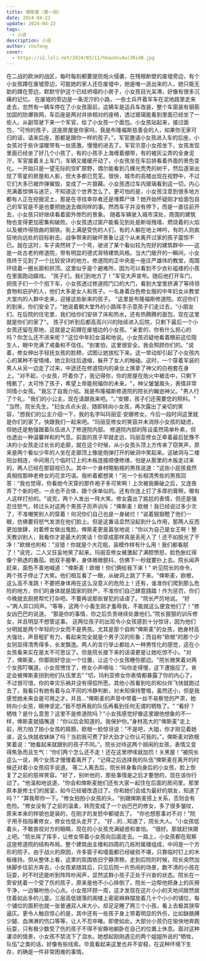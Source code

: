 ```yaml
---
title: 俾斯麦（第一段）
date: 2024-04-22
update: 2024-04-22
tags:
  - 小说
description: 小说
author: chufeng
cover:
  - https://s2.loli.net/2024/03/11/h6axXnvAwl5Ri4B.jpg
---
```

在二战的欧洲的战区，每时每刻都要提防炮火侵袭，在残根断壁的废墟旁边，有个小女孩蹲在废墟旁边，可能她的家人还在废墟中，她是唯一逃出来的人，她只能无助的蹲在旁边，默默守护这个已经坍塌的小房子，小女孩目光呆滞，好像有很多沉痛的记忆。
在废墟的旁边是一条泥泞的小路，一些士兵开着军车在泥地路里走来走去，忽然有一辆车停在了小女孩面前，这辆车是运兵车改装，整个车窗装有钢筋加固的防爆铁网，车后座是两对并排相对的座椅，透过玻璃能看到里面已经坐了一些人。从副驾驶下来一个军官，给了小女孩一个面包。小女孩站起来，接过面包，“可怜的孩子，这座房屋是你家吗，我是布隆福斯慈善会的人，如果你无家可归的话，请来后座，那都是跟你一样的孩子。”，军官邀请小女孩进入车的后座，小女孩对于些许温暖带有一丝感激。慢慢的进去了。军官示意小女孩坐下，女孩发现里面已经坐了好几个小孩了，有的小孩手上海缠着绷带，有的被灰尘弄的全身泥泞，军官接着关上车门，车辆又缓缓开动了。小女孩坐在车后排看着外面的景色变化。一开始只是一望无际的空旷原野，偶尔能看到几棵光秃秃的树干，然后逐渐出现了零星的房屋和人影，但大多都已荒芜。很快，城市的高楼出现在视野中，不过它们大多已被炸弹摧毁，变成了一片狼藉。小女孩透过车内玻璃看到这一切，内心充满着惊惧与迷茫，不知道这个世界怎么了。更可怕的是，小女孩注意到很多地方都有人正在挖掘泥土，那是在寻找幸存者还是埋葬尸体？她开始怀疑刚才给面包自己的军官是不是也要把她送去做同样的事。然而车子并没有停下，而是一直往前开去，小女孩只好继续看着窗外惨烈的景象。
随着车辆驶入城市深处，周围的建筑物也变得更加密集和破败。小女孩透过窗户能看见到处是断垣残墙、燃烧着的火焰以及被炸得扭曲的钢铁。街上满是受伤的人们，有的人躺在地上呻吟，有的人则疯狂地向远处的目标射击。战争带来的破坏景象让这个从未离开过家的孩子震惊不已。就在这时，车子突然转了一个弯，驶进了某个看似较为完好的建筑群中——这是一处古老的修道院，带有明显的德式哥特建筑风格。当大门敞开的一瞬间，小女孩终于见到了一个比较安详的地方。修道院的正中央是一座庄严雄伟的教堂，周围环绕着一圈长廊和拱顶。这里似乎是个避难所，因为可以看到不少衣衫褴褛的小孩在里面跑动嬉戏。
"孩子们，我们到地方了！"军官大声宣布。随后他打开车门，把孩子们一个个抱下车，小女孩透过修道院门口的大门，看到大堂里挤满了等待领食物和庇护的人，他们大多是女人和孩子。一名身着白色修女服的中年妇女从教堂大堂内的人群中走来，迎接这些新来的孩子。
"这里是布隆福斯修道院。欢迎你们的到来，你们安全了。"她说着朝大堂外的小路挥手示意孩子们走过去，“小朋友们，在后院的住宅里，我们给你们安排了床和热水，还有热腾腾的面包，现在这里就是你们的家了”。
孩子们听到后都高高兴兴的陆续进入后院，只剩下最后一个小女孩还留在原地，这就是之前蹲在废墟边的小女孩。"亲爱的，你有什么担心的吗？你怎么还不进来呢？"这位中年妇女温和地说。小女孩迟疑地看着眼前这位陌生人，眼中充满了戒备和不信任。"别害怕，这里很安全。我会照顾你们的。"说着，修女伸出手轻抚女孩的脸颊，试图让她放松下来。这一举动却引起了小女孩内心的某种不安情绪，她立刻往后退缩，躲开了女人的触碰。这时，一个穿着军装的男人从另一边走了过来，中途还在修道院内的桌台上换拿了神父的白袍套在身上。"对不起，小女孩，吓着你了，我记得你，你的房屋在炮火中被击中，只剩下残骸了，太可怜了孩子，希望上帝能祝福你的未来。"，神父皱皱眉头，表情非常同情小女孩。"我忘了自我介绍。我是布隆福斯修道院的院长约翰逊神父。"男人行了个礼，"我们的小公主，现在请跟我来吧。“。”安娜，孩子们还需要您的照料。"
"当然，院长先生。"妇女点点头说，随即转向小女孩，再次露出了亲切的笑容，"想我们的公主介绍一下，我的名字叫玛丽亚·安娜修女。今后一段时间这里就是你们的家了。快跟我们一起来吧。"玛丽亚修女的笑容并未消除小女孩的疑虑，但她还是勉强跟着队伍进入了修道院内部。
修道院内部的陈设虽然简单朴素，但也透出一种温馨祥和的气息。前面的孩子早就走远，玛丽亚修女正牵着最后犹豫不决的小女孩走过长长的走廊，就在这个时候，从小女孩头顶上方传来了窃笑声，原来是两个看似少年的人坐在走廊顶上像是炮弹打开的破洞中笑起来。这破洞与二楼阳台相连，中间用几个临时订上的木板连接顺便修缮，怕是从那里的木板走过来的，两人已经在那窥视已久。其中一个身材略魁梧的男孩说道："这些小屁孩竟然真相信那种老修女的花言巧语。我听着都想笑！"另一个长相清秀些的男孩回答："我也觉得，你看她今天穿的那件袍子多可笑啊！上次被我撕破之后，又连夜弄了个新的吧，一点也不合体，跟个床单似的。还有你连上打了多厚的膏啊，哪有人这样打扮的。"说完，两个人发出一阵大笑。修女露出了尴尬的表情，但还是强忍住怒气，转过头对这两个男孩子厉声训斥："俾斯麦！欧根！我已经说过多少次了，不准嘲笑别人的穿着！何况你们自己也是一身破烂！"说着狠狠瞪了他们一眼，仿佛要将怒气发泄在他们脸上。但是这番话显然没起到什么作用，那两人反而更加放肆，对着修女做出鬼脸。俾斯麦更是嚣张地说："你以为自己是女王啊！整天教训别人，我看你才是最大的笑话！你穿成那样真是丢死人了！还不如脱光了干净！"欧根也附和："没错！你就是个大花瓶，装模作样有什么用！我们都看腻了！"说完，二人又狂妄地笑了起来。玛丽亚修女被激起了满腔愤怒，脸色胀红得像个熟透的番茄。她双手握拳，身体微微颤抖，仿佛下一秒就要扑上去。院长闻声赶来，面色不善地喊道："俾斯麦！欧根！你们俩给我下来！"
听见院长的命令，两个孩子停止了大笑。他们相互看了一眼，从破洞上跳了下来。"俾斯麦，欧根，这么高不准跳！不要把身体用在这么没意义的危险上！还有，谁准你们爬到那么危险的地方，你们的身体就是国家的财产，不准你们自己肆意践踏！作为惩罚，你们今晚就去厨房帮忙打杂吧。不要再说那些冒犯的话语了。"院长严厉地说。
“好~”两人异口同声。“等等，这两个小畜生刚才羞辱我，不能就这么便宜他们了！”修女凶巴巴的说道。
“那是你的事情，你之后负责继续处置他们。”院长狠狠的训斥修女，并且明显不想管这事。
这两位孩子的出现令小女孩感到十分惊讶，因为他们分明就是两个年轻的少女而不是男孩。尤其是那个自称"俾斯麦"的女孩，她身材高大强壮，声音粗犷有力，看起来完全就是个男子汉的形象；而自称"欧根"的那个少女则显得清秀得多，长发飘逸。两人的言行举止都给人一种男性化的感觉，这在小女孩看来实在是太不可思议了。但是院长接下来的话语更是让她吃惊不小。"对了，俾斯麦，你那刚好空出一个位置，让这个小女孩睡你那边。"院长微笑着对两个女孩叮嘱道。小女孩愣住了，修女小声嘀咕：“叫你走得慢，这下遭报应了。肯定会被俾斯麦拐到他们队伍里去”
"切，玛利亚修女你表情都暴露了你的内心了，不过很可惜，你的幸灾乐祸并没有得偿所愿。其他小孩看到吃的和伙伴飞快就跑过去了，我看只有她有着与众不同的冷静判断，对未知保持警惕，虽然还小，但是我感觉她未来会是可用之才。并且...“俾斯麦的声音中带着一丝不易察觉的严肃，她转向小女孩，眼神坚定。”我不想再我的队伍再看到任何无谓的牺牲了。"
“看好？牺牲？是什么意思？这里不是修道院吗？”小女孩感觉好像这里跟他想象的不一样，俾斯麦就插嘴道：“你以后会知道的。我保护你。”身材高大的"俾斯麦"走上前，用力拍了拍小女孩的肩膀。欧根一脸惊讶说：“不是吧，大姐，你才刚见着她诶，这么快就收妹妹了吗？当初我可费了好大劲才让你认可我的。”，俾斯麦对欧根笑着说：“她看起来就跟别的孩子不同。”。院长对待这两个胡闹的女孩，表情又变得焦急而且生气：“你们两个怎么还不走！还在这里啰嗦就加罚！关黑屋！”被院长这么一说，两个女孩才慢慢着离开了，“记得之后选择我的队伍”俾斯麦在离开的时候还对着小女孩招手说道。
等二人离去后，院长转身看向身后的小女孩，脸上恢复了之前的慈祥笑容。"好了，别听他的，那些事情是之后才要想的，现在该你行动了。"他温和地说道，"你会和俾斯麦她们还有大家一起住在后面的房间里。那里原本是修士们的居室，如今已经被改造过了。你和她们会成为最好的朋友，知道了吗？"
"算我帮你一下。"修女拍拍小女孩的头。"别跟俾斯麦搭上关系，否则会有危险。"修女没有了之前的温柔，转而变成了一个凶巴巴的修女，多了很多皱纹，原来本来的样貌也是装的，在刚才的发怒中都褪去了。
"你也想惹事对不对！"院子用手指指著修女，修女也低头走开了。
"好...的...知道了，院长大人。"小女孩低着头，不敢直视对方的眼睛，现在的小女孩充满疑惑和害怕。
"很好。那就赶快跟上吧。"院长挥了挥手，让修女带着小女孩向后面走去。一路上，小女孩都在观察这座修道院的结构布局。整个建筑由主楼和四周的几栋附属楼组成，中间是一个方形的院子。由于战火的原因，许多窗子和墙面都已经破损不堪，只靠临时钉上的木板维持。但从整体上看，这里的氛围依旧宁静肃穆。走到后院的时候，院长突然加快脚步往前方奔去，小女孩紧随其后，只见后院一片热闹的场景，数不清的小孩在玩耍，时不时还能听到阵阵吵闹声，显然这群小孩子正处于兴奋的状态。院长在一旁安抚着一个受了伤的孩子，原来是他不小心摔倒了。院长一边帮他把身上的灰擦干净，一边嘱咐他小心点。小女孩环顾一周，这才发现在这片小小的天地间居然居住着如此多的儿童。三层高低错落的阁楼上密密麻麻摆放着几十个小小的铺位，每个铺位的面积也就一张普通双人床大小，却足足睡了两三个小孩，看上去极其狭窄逼仄。更令人触目惊心的是，其中还有一些孩子身上带着明显的外伤，比如缺胳膊少腿、血淋淋的伤口等等，让人不忍卒睹。即使如此，大部分小孩仍在愉快地奔跑玩耍，只有极少数受了伤的孩子不得不安静地躺卧在自己的位置上休息。面对这种凄凉的情景，小女孩不禁流下了泪水。她想起刚刚遇见的两个姐姐所说的"牺牲，队伍"之类的话，好像有些线索。毕竟看起来这里也并不安稳，在这种环境下生存，的确是一件非常困难的事情。
                